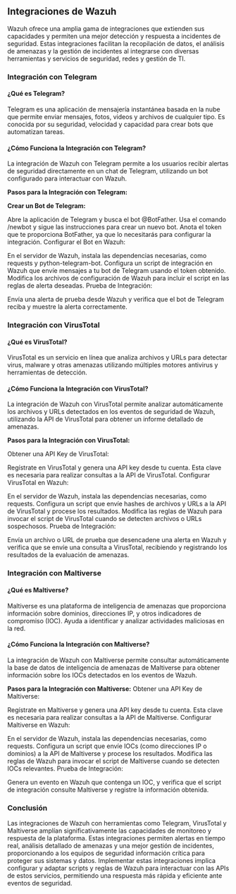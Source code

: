 ## **Integraciones de Wazuh**
Wazuh ofrece una amplia gama de integraciones que extienden sus capacidades y permiten una mejor detección y respuesta a incidentes de seguridad. Estas integraciones facilitan la recopilación de datos, el análisis de amenazas y la gestión de incidentes al integrarse con diversas herramientas y servicios de seguridad, redes y gestión de TI.

### **Integración con Telegram**

#### **¿Qué es Telegram?**
Telegram es una aplicación de mensajería instantánea basada en la nube que permite enviar mensajes, fotos, videos y archivos de cualquier tipo. Es conocida por su seguridad, velocidad y capacidad para crear bots que automatizan tareas.

#### **¿Cómo Funciona la Integración con Telegram?**
La integración de Wazuh con Telegram permite a los usuarios recibir alertas de seguridad directamente en un chat de Telegram, utilizando un bot configurado para interactuar con Wazuh.

**Pasos para la Integración con Telegram:**

**Crear un Bot de Telegram:**

Abre la aplicación de Telegram y busca el bot @BotFather.
Usa el comando /newbot y sigue las instrucciones para crear un nuevo bot.
Anota el token que te proporciona BotFather, ya que lo necesitarás para configurar la integración.
Configurar el Bot en Wazuh:

En el servidor de Wazuh, instala las dependencias necesarias, como requests y python-telegram-bot.
Configura un script de integración en Wazuh que envíe mensajes a tu bot de Telegram usando el token obtenido.
Modifica los archivos de configuración de Wazuh para incluir el script en las reglas de alerta deseadas.
Prueba de Integración:

Envía una alerta de prueba desde Wazuh y verifica que el bot de Telegram reciba y muestre la alerta correctamente.

### **Integración con VirusTotal**

#### **¿Qué es VirusTotal?**
VirusTotal es un servicio en línea que analiza archivos y URLs para detectar virus, malware y otras amenazas utilizando múltiples motores antivirus y herramientas de detección.

#### **¿Cómo Funciona la Integración con VirusTotal?**
La integración de Wazuh con VirusTotal permite analizar automáticamente los archivos y URLs detectados en los eventos de seguridad de Wazuh, utilizando la API de VirusTotal para obtener un informe detallado de amenazas.

**Pasos para la Integración con VirusTotal:**

Obtener una API Key de VirusTotal:

Regístrate en VirusTotal y genera una API key desde tu cuenta. Esta clave es necesaria para realizar consultas a la API de VirusTotal.
Configurar VirusTotal en Wazuh:

En el servidor de Wazuh, instala las dependencias necesarias, como requests.
Configura un script que envíe hashes de archivos y URLs a la API de VirusTotal y procese los resultados.
Modifica las reglas de Wazuh para invocar el script de VirusTotal cuando se detecten archivos o URLs sospechosos.
Prueba de Integración:

Envía un archivo o URL de prueba que desencadene una alerta en Wazuh y verifica que se envíe una consulta a VirusTotal, recibiendo y registrando los resultados de la evaluación de amenazas.

### **Integración con Maltiverse**

#### **¿Qué es Maltiverse?**
Maltiverse es una plataforma de inteligencia de amenazas que proporciona información sobre dominios, direcciones IP, y otros indicadores de compromiso (IOC). Ayuda a identificar y analizar actividades maliciosas en la red.

#### **¿Cómo Funciona la Integración con Maltiverse?**
La integración de Wazuh con Maltiverse permite consultar automáticamente la base de datos de inteligencia de amenazas de Maltiverse para obtener información sobre los IOCs detectados en los eventos de Wazuh.

**Pasos para la Integración con Maltiverse:**
Obtener una API Key de Maltiverse:

Regístrate en Maltiverse y genera una API key desde tu cuenta. Esta clave es necesaria para realizar consultas a la API de Maltiverse.
Configurar Maltiverse en Wazuh:

En el servidor de Wazuh, instala las dependencias necesarias, como requests.
Configura un script que envíe IOCs (como direcciones IP o dominios) a la API de Maltiverse y procese los resultados.
Modifica las reglas de Wazuh para invocar el script de Maltiverse cuando se detecten IOCs relevantes.
Prueba de Integración:

Genera un evento en Wazuh que contenga un IOC, y verifica que el script de integración consulte Maltiverse y registre la información obtenida.

### **Conclusión**
Las integraciones de Wazuh con herramientas como Telegram, VirusTotal y Maltiverse amplían significativamente las capacidades de monitoreo y respuesta de la plataforma. Estas integraciones permiten alertas en tiempo real, análisis detallado de amenazas y una mejor gestión de incidentes, proporcionando a los equipos de seguridad información crítica para proteger sus sistemas y datos. Implementar estas integraciones implica configurar y adaptar scripts y reglas de Wazuh para interactuar con las APIs de estos servicios, permitiendo una respuesta más rápida y eficiente ante eventos de seguridad.






